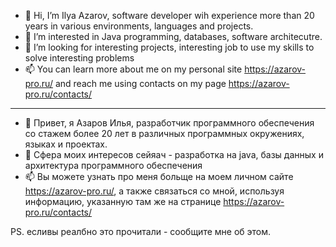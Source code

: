 

- 👋 Hi, I’m Ilya Azarov, software developer wih experience more than 20 years in various environments, languages and projects.
- 👀 I’m interested in Java programming, databases, software architecutre.
- 💞️ I’m looking for interesting projects, interesting job to use my skills to solve interesting problems
- 📫 You can learn more about me on my personal site https://azarov-pro.ru/ and reach me using contacts on my page https://azarov-pro.ru/contacts/


<hr />


- 👋 Привет, я Азаров Илья, разработчик программного обеспечения со стажем более 20 лет в различных программных окружениях, языках и проектах.
- 👀 Сфера моих интересов сейяач - разработка на java, базы данных и архитектура программного обеспечения
- 📫 Вы можете узнать про меня больще на моем личном сайте  https://azarov-pro.ru/, а также связаться со мной, используя информацию, указанную там же на странице https://azarov-pro.ru/contacts/











































PS. есливы реалбно это прочитали - сообщите мне об этом. 
